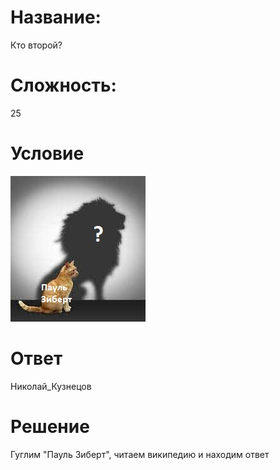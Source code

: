 # Название: 
Кто второй?

# Сложность: 
25

# Условие
![](kto_vtoroy.jpg)

# Ответ
Николай_Кузнецов 

# Решение
Гуглим "Пауль Зиберт", читаем википедию и находим ответ
